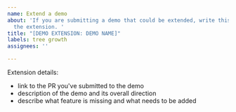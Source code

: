 ```yaml
---
name: Extend a demo
about: 'If you are submitting a demo that could be extended, write this issue to detail
  the extension. '
title: "[DEMO EXTENSION: DEMO NAME]"
labels: tree growth
assignees: ''

---
```


Extension details: 

- link to the PR you've submitted to the demo
- description of the demo and its overall direction
- describe what feature is missing and what needs to be added
